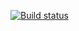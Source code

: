 [![Build status](https://ci.appveyor.com/api/projects/status/aq743xmgtwqigfgk?svg=true)](https://ci.appveyor.com/project/kmkiseleva/ajs-set)
